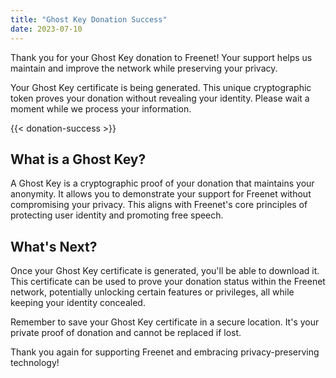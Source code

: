 ```yaml
---
title: "Ghost Key Donation Success"
date: 2023-07-10
---
```


Thank you for your Ghost Key donation to Freenet! Your support helps us maintain and improve the network while preserving your privacy.

Your Ghost Key certificate is being generated. This unique cryptographic token proves your donation without revealing your identity. Please wait a moment while we process your information.

{{< donation-success >}}

## What is a Ghost Key?

A Ghost Key is a cryptographic proof of your donation that maintains your anonymity. It allows you to demonstrate your support for Freenet without compromising your privacy. This aligns with Freenet's core principles of protecting user identity and promoting free speech.

## What's Next?

Once your Ghost Key certificate is generated, you'll be able to download it. This certificate can be used to prove your donation status within the Freenet network, potentially unlocking certain features or privileges, all while keeping your identity concealed.

Remember to save your Ghost Key certificate in a secure location. It's your private proof of donation and cannot be replaced if lost.

Thank you again for supporting Freenet and embracing privacy-preserving technology!

